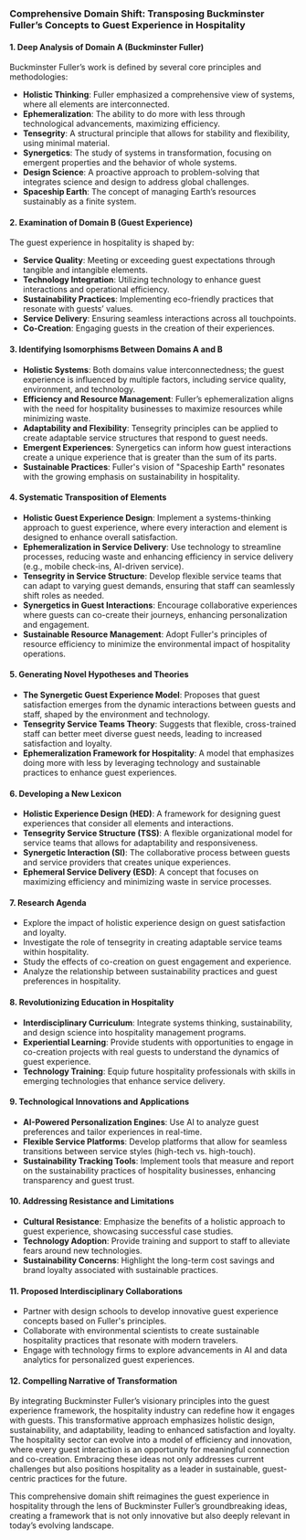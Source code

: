 ### Comprehensive Domain Shift: Transposing Buckminster Fuller’s Concepts to Guest Experience in Hospitality

#### 1. Deep Analysis of Domain A (Buckminster Fuller)

Buckminster Fuller’s work is defined by several core principles and methodologies:

- **Holistic Thinking**: Fuller emphasized a comprehensive view of systems, where all elements are interconnected.
- **Ephemeralization**: The ability to do more with less through technological advancements, maximizing efficiency.
- **Tensegrity**: A structural principle that allows for stability and flexibility, using minimal material.
- **Synergetics**: The study of systems in transformation, focusing on emergent properties and the behavior of whole systems.
- **Design Science**: A proactive approach to problem-solving that integrates science and design to address global challenges.
- **Spaceship Earth**: The concept of managing Earth’s resources sustainably as a finite system.

#### 2. Examination of Domain B (Guest Experience)

The guest experience in hospitality is shaped by:

- **Service Quality**: Meeting or exceeding guest expectations through tangible and intangible elements.
- **Technology Integration**: Utilizing technology to enhance guest interactions and operational efficiency.
- **Sustainability Practices**: Implementing eco-friendly practices that resonate with guests’ values.
- **Service Delivery**: Ensuring seamless interactions across all touchpoints.
- **Co-Creation**: Engaging guests in the creation of their experiences.

#### 3. Identifying Isomorphisms Between Domains A and B

- **Holistic Systems**: Both domains value interconnectedness; the guest experience is influenced by multiple factors, including service quality, environment, and technology.
- **Efficiency and Resource Management**: Fuller’s ephemeralization aligns with the need for hospitality businesses to maximize resources while minimizing waste.
- **Adaptability and Flexibility**: Tensegrity principles can be applied to create adaptable service structures that respond to guest needs.
- **Emergent Experiences**: Synergetics can inform how guest interactions create a unique experience that is greater than the sum of its parts.
- **Sustainable Practices**: Fuller's vision of "Spaceship Earth" resonates with the growing emphasis on sustainability in hospitality.

#### 4. Systematic Transposition of Elements

- **Holistic Guest Experience Design**: Implement a systems-thinking approach to guest experience, where every interaction and element is designed to enhance overall satisfaction.
- **Ephemeralization in Service Delivery**: Use technology to streamline processes, reducing waste and enhancing efficiency in service delivery (e.g., mobile check-ins, AI-driven service).
- **Tensegrity in Service Structure**: Develop flexible service teams that can adapt to varying guest demands, ensuring that staff can seamlessly shift roles as needed.
- **Synergetics in Guest Interactions**: Encourage collaborative experiences where guests can co-create their journeys, enhancing personalization and engagement.
- **Sustainable Resource Management**: Adopt Fuller's principles of resource efficiency to minimize the environmental impact of hospitality operations.

#### 5. Generating Novel Hypotheses and Theories

- **The Synergetic Guest Experience Model**: Proposes that guest satisfaction emerges from the dynamic interactions between guests and staff, shaped by the environment and technology.
- **Tensegrity Service Teams Theory**: Suggests that flexible, cross-trained staff can better meet diverse guest needs, leading to increased satisfaction and loyalty.
- **Ephemeralization Framework for Hospitality**: A model that emphasizes doing more with less by leveraging technology and sustainable practices to enhance guest experiences.

#### 6. Developing a New Lexicon

- **Holistic Experience Design (HED)**: A framework for designing guest experiences that consider all elements and interactions.
- **Tensegrity Service Structure (TSS)**: A flexible organizational model for service teams that allows for adaptability and responsiveness.
- **Synergetic Interaction (SI)**: The collaborative process between guests and service providers that creates unique experiences.
- **Ephemeral Service Delivery (ESD)**: A concept that focuses on maximizing efficiency and minimizing waste in service processes.

#### 7. Research Agenda

- Explore the impact of holistic experience design on guest satisfaction and loyalty.
- Investigate the role of tensegrity in creating adaptable service teams within hospitality.
- Study the effects of co-creation on guest engagement and experience.
- Analyze the relationship between sustainability practices and guest preferences in hospitality.

#### 8. Revolutionizing Education in Hospitality

- **Interdisciplinary Curriculum**: Integrate systems thinking, sustainability, and design science into hospitality management programs.
- **Experiential Learning**: Provide students with opportunities to engage in co-creation projects with real guests to understand the dynamics of guest experience.
- **Technology Training**: Equip future hospitality professionals with skills in emerging technologies that enhance service delivery.

#### 9. Technological Innovations and Applications

- **AI-Powered Personalization Engines**: Use AI to analyze guest preferences and tailor experiences in real-time.
- **Flexible Service Platforms**: Develop platforms that allow for seamless transitions between service styles (high-tech vs. high-touch).
- **Sustainability Tracking Tools**: Implement tools that measure and report on the sustainability practices of hospitality businesses, enhancing transparency and guest trust.

#### 10. Addressing Resistance and Limitations

- **Cultural Resistance**: Emphasize the benefits of a holistic approach to guest experience, showcasing successful case studies.
- **Technology Adoption**: Provide training and support to staff to alleviate fears around new technologies.
- **Sustainability Concerns**: Highlight the long-term cost savings and brand loyalty associated with sustainable practices.

#### 11. Proposed Interdisciplinary Collaborations

- Partner with design schools to develop innovative guest experience concepts based on Fuller's principles.
- Collaborate with environmental scientists to create sustainable hospitality practices that resonate with modern travelers.
- Engage with technology firms to explore advancements in AI and data analytics for personalized guest experiences.

#### 12. Compelling Narrative of Transformation

By integrating Buckminster Fuller’s visionary principles into the guest experience framework, the hospitality industry can redefine how it engages with guests. This transformative approach emphasizes holistic design, sustainability, and adaptability, leading to enhanced satisfaction and loyalty. The hospitality sector can evolve into a model of efficiency and innovation, where every guest interaction is an opportunity for meaningful connection and co-creation. Embracing these ideas not only addresses current challenges but also positions hospitality as a leader in sustainable, guest-centric practices for the future. 

This comprehensive domain shift reimagines the guest experience in hospitality through the lens of Buckminster Fuller’s groundbreaking ideas, creating a framework that is not only innovative but also deeply relevant in today’s evolving landscape.